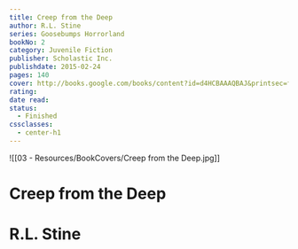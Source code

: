 ```yaml
---
title: Creep from the Deep
author: R.L. Stine
series: Goosebumps Horrorland
bookNo: 2
category: Juvenile Fiction
publisher: Scholastic Inc.
publishdate: 2015-02-24
pages: 140
cover: http://books.google.com/books/content?id=d4HCBAAAQBAJ&printsec=frontcover&img=1&zoom=1&edge=curl&source=gbs_api
rating: 
date read: 
status:
  - Finished
cssclasses:
  - center-h1
---
```

![[03 - Resources/BookCovers/Creep from the Deep.jpg]]
# Creep from the Deep
# R.L. Stine